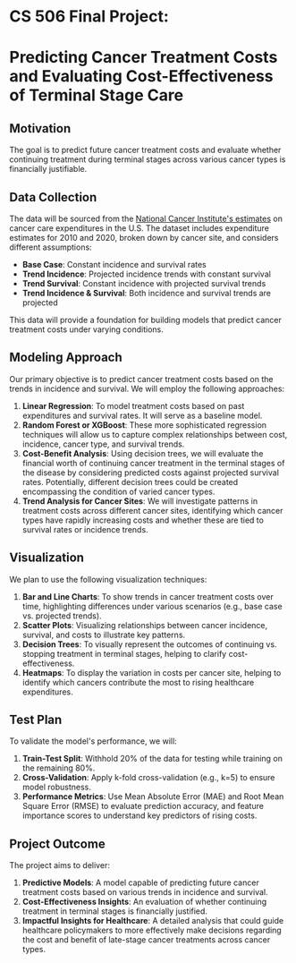 # CS 506 Final Project: 
# Predicting Cancer Treatment Costs and Evaluating Cost-Effectiveness of Terminal Stage Care

## Motivation
The goal is to predict future cancer treatment costs and evaluate whether continuing treatment during terminal stages across various cancer types is financially justifiable.

## Data Collection
The data will be sourced from the [National Cancer Institute's estimates](https://data.world/xprizeai-health/expenditures-for-cancer-care) on cancer care expenditures in the U.S. The dataset includes expenditure estimates for 2010 and 2020, broken down by cancer site, and considers different assumptions:
  - **Base Case**: Constant incidence and survival rates
  - **Trend Incidence**: Projected incidence trends with constant survival
  - **Trend Survival**: Constant incidence with projected survival trends
  - **Trend Incidence & Survival**: Both incidence and survival trends are projected

This data will provide a foundation for building models that predict cancer treatment costs under varying conditions.

## Modeling Approach
Our primary objective is to predict cancer treatment costs based on the trends in incidence and survival. We will employ the following approaches:
  1. **Linear Regression**: To model treatment costs based on past expenditures and survival rates. It will serve as a baseline model.
  2. **Random Forest or XGBoost**: These more sophisticated regression techniques will allow us to capture complex relationships between cost, incidence, cancer type, and survival trends.
  3. **Cost-Benefit Analysis**: Using decision trees, we will evaluate the financial worth of continuing cancer treatment in the terminal stages of the disease by considering predicted costs against projected survival rates. Potentially, different decision trees could be created encompassing the condition of varied cancer types.
  4. **Trend Analysis for Cancer Sites**: We will investigate patterns in treatment costs across different cancer sites, identifying which cancer types have rapidly increasing costs and whether these are tied to survival rates or incidence trends.

## Visualization
We plan to use the following visualization techniques:
  1. **Bar and Line Charts**: To show trends in cancer treatment costs over time, highlighting differences under various scenarios (e.g., base case vs. projected trends).
  2. **Scatter Plots**: Visualizing relationships between cancer incidence, survival, and costs to illustrate key patterns.
  3. **Decision Trees**: To visually represent the outcomes of continuing vs. stopping treatment in terminal stages, helping to clarify cost-effectiveness.
  4. **Heatmaps**: To display the variation in costs per cancer site, helping to identify which cancers contribute the most to rising healthcare expenditures.

## Test Plan
To validate the model's performance, we will:
  1. **Train-Test Split**: Withhold 20% of the data for testing while training on the remaining 80%.
  2. **Cross-Validation**: Apply k-fold cross-validation (e.g., k=5) to ensure model robustness.
  3. **Performance Metrics**: Use Mean Absolute Error (MAE) and Root Mean Square Error (RMSE) to evaluate prediction accuracy, and feature importance scores to understand key predictors of rising costs.

## Project Outcome
The project aims to deliver:
  1. **Predictive Models**: A model capable of predicting future cancer treatment costs based on various trends in incidence and survival.
  2. **Cost-Effectiveness Insights**: An evaluation of whether continuing treatment in terminal stages is financially justified.
  4. **Impactful Insights for Healthcare**: A detailed analysis that could guide healthcare policymakers to more effectively make decisions regarding the cost and benefit of late-stage cancer treatments across cancer types.
